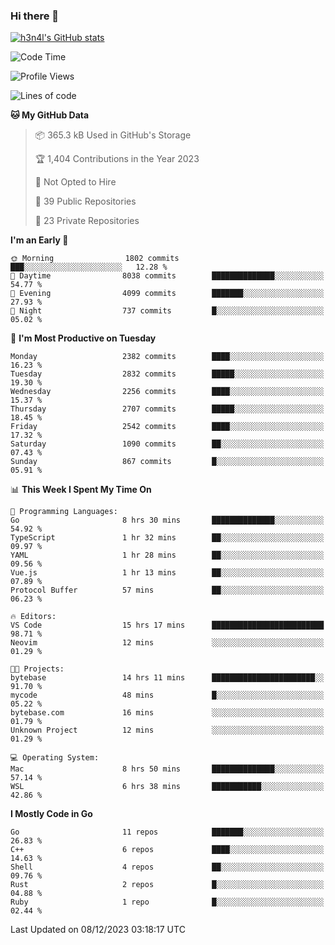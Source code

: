 ### Hi there 👋

[![h3n4l's GitHub stats](https://github-readme-stats.vercel.app/api?username=h3n4l&count_private=true&show_icons=true&theme=radical)](https://github.com/h3n4l/github-readme-stats)

<!--START_SECTION:waka-->
![Code Time](http://img.shields.io/badge/Code%20Time-1%2C760%20hrs%2048%20mins-blue)

![Profile Views](http://img.shields.io/badge/Profile%20Views-1-blue)

![Lines of code](https://img.shields.io/badge/From%20Hello%20World%20I%27ve%20Written-3.9%20million%20lines%20of%20code-blue)

**🐱 My GitHub Data** 

> 📦 365.3 kB Used in GitHub's Storage 
 > 
> 🏆 1,404 Contributions in the Year 2023
 > 
> 🚫 Not Opted to Hire
 > 
> 📜 39 Public Repositories 
 > 
> 🔑 23 Private Repositories 
 > 
**I'm an Early 🐤** 

```text
🌞 Morning                1802 commits        ███░░░░░░░░░░░░░░░░░░░░░░   12.28 % 
🌆 Daytime                8038 commits        ██████████████░░░░░░░░░░░   54.77 % 
🌃 Evening                4099 commits        ███████░░░░░░░░░░░░░░░░░░   27.93 % 
🌙 Night                  737 commits         █░░░░░░░░░░░░░░░░░░░░░░░░   05.02 % 
```
📅 **I'm Most Productive on Tuesday** 

```text
Monday                   2382 commits        ████░░░░░░░░░░░░░░░░░░░░░   16.23 % 
Tuesday                  2832 commits        █████░░░░░░░░░░░░░░░░░░░░   19.30 % 
Wednesday                2256 commits        ████░░░░░░░░░░░░░░░░░░░░░   15.37 % 
Thursday                 2707 commits        █████░░░░░░░░░░░░░░░░░░░░   18.45 % 
Friday                   2542 commits        ████░░░░░░░░░░░░░░░░░░░░░   17.32 % 
Saturday                 1090 commits        ██░░░░░░░░░░░░░░░░░░░░░░░   07.43 % 
Sunday                   867 commits         █░░░░░░░░░░░░░░░░░░░░░░░░   05.91 % 
```


📊 **This Week I Spent My Time On** 

```text
💬 Programming Languages: 
Go                       8 hrs 30 mins       ██████████████░░░░░░░░░░░   54.92 % 
TypeScript               1 hr 32 mins        ██░░░░░░░░░░░░░░░░░░░░░░░   09.97 % 
YAML                     1 hr 28 mins        ██░░░░░░░░░░░░░░░░░░░░░░░   09.56 % 
Vue.js                   1 hr 13 mins        ██░░░░░░░░░░░░░░░░░░░░░░░   07.89 % 
Protocol Buffer          57 mins             ██░░░░░░░░░░░░░░░░░░░░░░░   06.23 % 

🔥 Editors: 
VS Code                  15 hrs 17 mins      █████████████████████████   98.71 % 
Neovim                   12 mins             ░░░░░░░░░░░░░░░░░░░░░░░░░   01.29 % 

🐱‍💻 Projects: 
bytebase                 14 hrs 11 mins      ███████████████████████░░   91.70 % 
mycode                   48 mins             █░░░░░░░░░░░░░░░░░░░░░░░░   05.22 % 
bytebase.com             16 mins             ░░░░░░░░░░░░░░░░░░░░░░░░░   01.79 % 
Unknown Project          12 mins             ░░░░░░░░░░░░░░░░░░░░░░░░░   01.29 % 

💻 Operating System: 
Mac                      8 hrs 50 mins       ██████████████░░░░░░░░░░░   57.14 % 
WSL                      6 hrs 38 mins       ███████████░░░░░░░░░░░░░░   42.86 % 
```

**I Mostly Code in Go** 

```text
Go                       11 repos            ███████░░░░░░░░░░░░░░░░░░   26.83 % 
C++                      6 repos             ████░░░░░░░░░░░░░░░░░░░░░   14.63 % 
Shell                    4 repos             ██░░░░░░░░░░░░░░░░░░░░░░░   09.76 % 
Rust                     2 repos             █░░░░░░░░░░░░░░░░░░░░░░░░   04.88 % 
Ruby                     1 repo              █░░░░░░░░░░░░░░░░░░░░░░░░   02.44 % 
```




 Last Updated on 08/12/2023 03:18:17 UTC
<!--END_SECTION:waka-->

